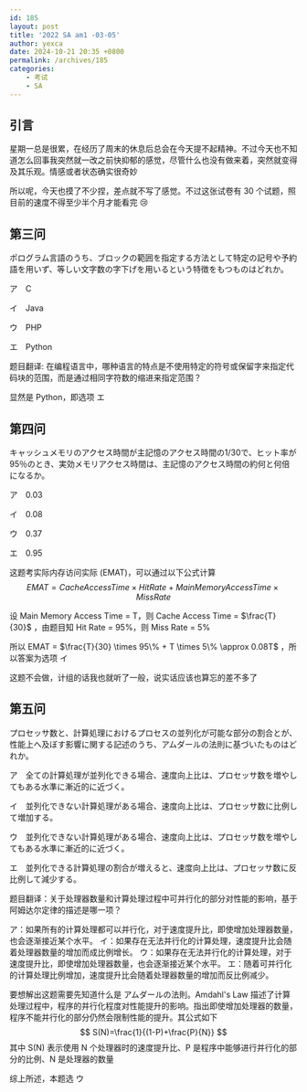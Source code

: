 ```yaml
---
id: 185
layout: post
title: '2022 SA am1 -03-05'
author: yexca
date: 2024-10-21 20:35 +0800
permalink: /archives/185
categories:
    - 考试
    - SA
---  
```


## 引言

星期一总是很累，在经历了周末的休息后总会在今天提不起精神。不过今天也不知道怎么回事我突然就一改之前快抑郁的感觉，尽管什么也没有做来着，突然就变得及其乐观。情感或者状态确实很奇妙

所以呢，今天也摸了不少捏，差点就不写了感觉。不过这张试卷有 30 个试题，照目前的速度不得至少半个月才能看完 :cry:

## 第三问

ポログラム言語のうち、ブロックの範囲を指定する方法として特定の記号や予約語を用いず、等しい文字数の字下げを用いるという特徴をもつものはどれか。

ア　C

イ　Java

ウ　PHP

エ　Python

题目翻译: 在编程语言中，哪种语言的特点是不使用特定的符号或保留字来指定代码块的范围，而是通过相同字符数的缩进来指定范围？

显然是 Python，即选项 エ

## 第四问

キャッシュメモリのアクセス時間が主記憶のアクセス時間の1/30で、ヒット率が95％のとき、実効メモリアクセス時間は、主記憶のアクセス時間の約何と何倍になるか。

ア　0.03

イ　0.08

ウ　0.37

エ　0.95

这题考实际内存访问实际 (EMAT)，可以通过以下公式计算
$$
EMAT = Cache Access Time \times Hit Rate + Main Memory Access Time \times Miss Rate
$$


设 Main Memory Access Time = T，则 Cache Access Time = $\frac{T}{30}$ ，由题目知 Hit Rate = 95%，则 Miss Rate = 5%

所以 EMAT = $\frac{T}{30} \times 95\% + T \times 5\% \approx 0.08T$ ，所以答案为选项 イ

 这题不会做，计组的话我也就听了一般，说实话应该也算忘的差不多了

## 第五问

プロセッサ数と、計算処理におけるプロセスの並列化が可能な部分の割合とが、性能上へ及ぼす影響に関する記述のうち、アムダールの法則に基づいたものはどれか。

ア　全ての計算処理が並列化できる場合、速度向上比は、プロセッサ数を増やしてもある水準に漸近的に近づく。

イ　並列化できない計算処理がある場合、速度向上比は、プロセッサ数に比例して増加する。

ウ　並列化できない計算処理がある場合、速度向上比は、プロセッサ数を増やしてもある水準に漸近的に近づく。

エ　並列化できる計算処理の割合が増えると、速度向上比は、プロセッサ数に反比例して減少する。

题目翻译：关于处理器数量和计算处理过程中可并行化的部分对性能的影响，基于阿姆达尔定律的描述是哪一项？

ア：如果所有的计算处理都可以并行化，对于速度提升比，即使增加处理器数量，也会逐渐接近某个水平。
イ：如果存在无法并行化的计算处理，速度提升比会随着处理器数量的增加而成比例增长。
ウ：如果存在无法并行化的计算处理，对于速度提升比，即使增加处理器数量，也会逐渐接近某个水平。
エ：随着可并行化的计算处理比例增加，速度提升比会随着处理器数量的增加而反比例减少。

要想解出这题需要先知道什么是 アムダールの法則。Amdahl's Law 描述了计算处理过程中，程序的并行化程度对性能提升的影响。指出即使增加处理器的数量，程序不能并行化的部分仍然会限制性能的提升。其公式如下
$$
S(N)=\frac{1}{(1-P)+\frac{P}{N}}
$$
其中 S(N) 表示使用 N 个处理器时的速度提升比、P 是程序中能够进行并行化的部分的比例、N 是处理器的数量

综上所述，本题选 ウ